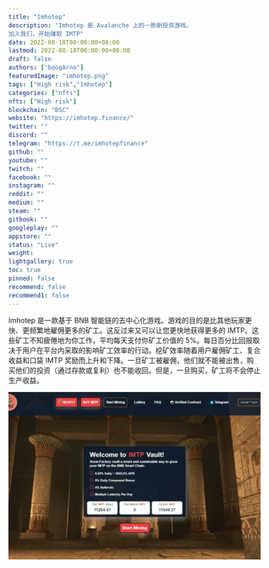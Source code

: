 ```yaml
---
title: "Imhotep"
description: "Imhotep 是 Avalanche 上的一款新投资游戏。
加入我们，开始赚取 IMTP"
date: 2022-08-18T00:00:00+08:00
lastmod: 2022-08-18T00:00:00+08:00
draft: false
authors: ["boogArno"]
featuredImage: "imhotep.png"
tags: ["High risk","Imhotep"]
categories: ["nfts"]
nfts: ["High risk"]
blockchain: "BSC"
website: "https://imhotep.finance/"
twitter: ""
discord: ""
telegram: "https://t.me/imhotepfinance"
github: ""
youtube: ""
twitch: ""
facebook: ""
instagram: ""
reddit: ""
medium: ""
steam: ""
gitbook: ""
googleplay: ""
appstore: ""
status: "Live"
weight: 
lightgallery: true
toc: true
pinned: false
recommend: false
recommend1: false
---
```

Imhotep 是一款基于 BNB 智能链的去中心化游戏。游戏的目的是比其他玩家更快、更频繁地雇佣更多的矿工。这反过来又可以让您更快地获得更多的 IMTP。这些矿工不知疲倦地为你工作，平均每天支付你矿工价值的 5%。每日百分比回报取决于用户在平台内采取的影响矿工效率的行动。挖矿效率随着用户雇佣矿工、复合收益和口袋 IMTP 奖励而上升和下降。一旦矿工被雇佣，他们就不能被出售，购买他们的投资（通过存款或复利）也不能收回。但是，一旦购买，矿工将不会停止生产收益。

![imhotep-dapp-high-risk-bsc-image1_2f2eadb4d1a88ae80865d9df39e85f41](imhotep-dapp-high-risk-bsc-image1_2f2eadb4d1a88ae80865d9df39e85f41.png)
